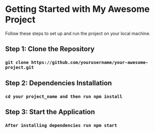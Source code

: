 # Getting Started with My Awesome Project

Follow these steps to set up and run the project on your local machine.

## Step 1: Clone the Repository

### `git clone https://github.com/yourusername/your-awesome-project.git`

## Step 2: Dependencies Installation

### `cd your project_name and then run npm install`


## Step 3: Start the Application

### `After installing dependencies run npm start`

